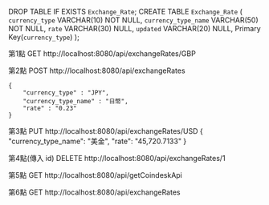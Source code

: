 

DROP TABLE IF EXISTS `Exchange_Rate`;
CREATE TABLE `Exchange_Rate` (
    `currency_type` VARCHAR(10) NOT NULL,
    `currency_type_name` VARCHAR(50) NOT NULL,
    `rate` VARCHAR(30) NULL,
    `updated` VARCHAR(20) NULL,
    Primary Key(`currency_type`)
);



第1點
GET http://localhost:8080/api/exchangeRates/GBP


第2點
POST http://localhost:8080/api/exchangeRates
	
	{
		"currency_type" : "JPY",
		"currency_type_name" : "日幣",
		"rate" : "0.23"
	}

第3點
PUT http://localhost:8080/api/exchangeRates/USD
  {
        "currency_type_name": "美金",
        "rate": "45,720.7133"
    }
	
	
第4點(傳入 id)
DELETE http://localhost:8080/api/exchangeRates/1


第5點
GET http://localhost:8080/api/getCoindeskApi


第6點
GET http://localhost:8080/api/exchangeRates

